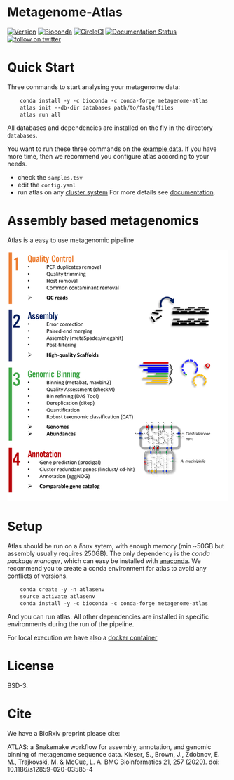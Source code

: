# Metagenome-Atlas

[![Version](https://anaconda.org/bioconda/metagenome-atlas/badges/version.svg)](https://anaconda.org/bioconda/metagenome-atlas)
[![Bioconda](https://img.shields.io/conda/dn/bioconda/metagenome-atlas.svg?label=Bioconda )](https://anaconda.org/bioconda/metagenome-atlas)
[![CircleCI](https://circleci.com/gh/metagenome-atlas/atlas/tree/master.svg?style=svg)](https://circleci.com/gh/metagenome-atlas/atlas/tree/master)
[![Documentation Status](https://readthedocs.org/projects/metagenome-atlas/badge/?version=latest)](https://metagenome-atlas.readthedocs.io/en/latest/?badge=latest)
[![follow on twitter](https://img.shields.io/twitter/follow/SilasKieser.svg?style=social&label=Follow)](https://twitter.com/search?f=tweets&q=%40SilasKieser%20%23metagenomeAtlas&src=typd)


# Quick Start

Three commands to start analysing your metagenome data:
```
    conda install -y -c bioconda -c conda-forge metagenome-atlas
    atlas init --db-dir databases path/to/fastq/files
    atlas run all
```
All databases and dependencies are installed on the fly in the directory `databases`.

You want to run these three commands on the [example data](https://github.com/metagenome-atlas/atlas/exmple_data).
If you have more time, then we recommend you configure atlas according to your needs.
  - check the `samples.tsv`
  - edit the `config.yaml`
  - run atlas on any [cluster system](https://metagenome-atlas.readthedocs.io/en/latest/usage/cluster.html)
For more details see [documentation](https://metagenome-atlas.rtfd.io/).

# Assembly based metagenomics

Atlas is a easy to use metagenomic pipeline

![scheme of workflow](resources/images/ATLAS_scheme.png?raw=true)

# Setup
Atlas should be run on a _linux_ sytem, with enough memory (min ~50GB but assembly usually requires 250GB).
The only dependency is the _conda package manager_, which can easy be installed with [anaconda](http://anaconda.org/).
We recommend you to create a conda environment for atlas to avoid any conflicts of versions.

```
    conda create -y -n atlasenv
    source activate atlasenv
    conda install -y -c bioconda -c conda-forge metagenome-atlas
```

And you can run atlas. All other dependencies are installed in specific environments during the run of the pipeline.

For local execution we have also a [docker container](https://metagenome-atlas.readthedocs.io/en/latest/usage/getting_started.html#c-use-docker-container)

# License

BSD-3.

# Cite

We have a BioRxiv preprint please cite:

ATLAS: a Snakemake workflow for assembly, annotation, and genomic binning of metagenome sequence data.
Kieser, S., Brown, J., Zdobnov, E. M., Trajkovski, M. & McCue, L. A. 
BMC Bioinformatics 21, 257 (2020).
doi: 10.1186/s12859-020-03585-4


